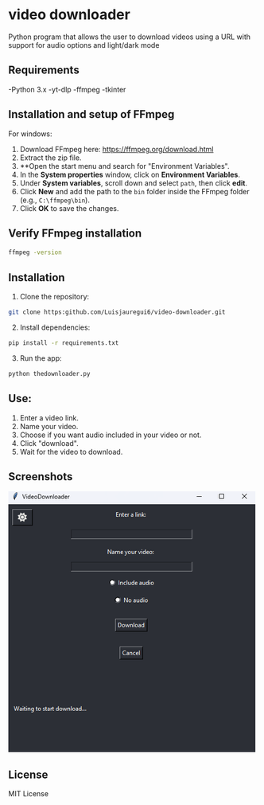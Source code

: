 # video downloader

Python program that allows the user to download videos using a URL with support for audio options and light/dark mode
 
## Requirements
-Python 3.x
-yt-dlp
-ffmpeg
-tkinter

## Installation and setup of FFmpeg
For windows:
1. Download FFmpeg here: https://ffmpeg.org/download.html
2. Extract the zip file.
3. **Open the start menu and search for "Environment Variables".
4. In the **System properties** window, click on **Environment Variables**.
5. Under **System variables**, scroll down and select `path`, then click **edit**.
6. Click **New** and add the path to the `bin` folder inside the FFmpeg folder (e.g., `C:\ffmpeg\bin`).
7. Click **OK** to save the changes.

## Verify FFmpeg installation
```bash
ffmpeg -version
```
 
## Installation
1. Clone the repository:
```bash
git clone https:github.com/Luisjauregui6/video-downloader.git
```
2. Install dependencies:
```bash
pip install -r requirements.txt
```
3. Run the app:
```bash
python thedownloader.py
```

## Use:
1. Enter a video link.
2. Name your video.
3. Choose if you want audio included in your video or not.
4. Click "download".
5. Wait for the video to download.

## Screenshots

![video downloader screenshot](img/screenshot1.png)

## License 

MIT License 

